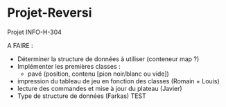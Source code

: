 # Projet-Reversi
Projet INFO-H-304

A FAIRE :
- Déterminer la structure de données à utiliser (conteneur map ?)
- Implémenter les premières classes :
	- pavé (position, contenu [pion noir/blanc ou vide])
- impression du tableau de jeu en fonction des classes (Romain + Louis)
- lecture des commandes et mise à jour du plateau (Javier)
- Type de structure de données (Farkas)
TEST
